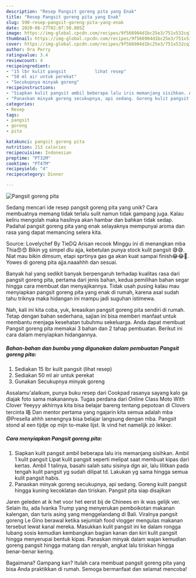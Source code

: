 ```yaml
---
description: "Resep Pangsit goreng pita yang Enak"
title: "Resep Pangsit goreng pita yang Enak"
slug: 590-resep-pangsit-goreng-pita-yang-enak
date: 2020-06-27T02:07:50.805Z
image: https://img-global.cpcdn.com/recipes/9f566904d1bc25e3/751x532cq70/pangsit-goreng-pita-foto-resep-utama.jpg
thumbnail: https://img-global.cpcdn.com/recipes/9f566904d1bc25e3/751x532cq70/pangsit-goreng-pita-foto-resep-utama.jpg
cover: https://img-global.cpcdn.com/recipes/9f566904d1bc25e3/751x532cq70/pangsit-goreng-pita-foto-resep-utama.jpg
author: Ora Perry
ratingvalue: 3.4
reviewcount: 4
recipeingredient:
- "15 lbr kulit pangsit           lihat resep"
- "50 ml air untuk perekat"
- "Secukupnya minyak goreng"
recipeinstructions:
- "Siapkan kulit pangsit ambil beberapa lalu iris memanjang sisihkan. Ambil 1 kulit pangsit Lipat kulit pangsit seperti melipat saat membuat kipas dari kertas. Ambil 1 talinya, basahi salah satu sisinya dgn air, lalu lilitkan pada tengah kulit pangsit yg sudah dilipat td. Lakukan yg sama hingga semua kulit pangsit habis."
- "Panaskan minyak goreng secukupnya, api sedang. Goreng kulit pangsit hingga kuning kecoklatan dan tiriskan. Pangsit pita siap disajikan"
categories:
- Resep
tags:
- pangsit
- goreng
- pita

katakunci: pangsit goreng pita 
nutrition: 213 calories
recipecuisine: Indonesian
preptime: "PT32M"
cooktime: "PT47M"
recipeyield: "4"
recipecategory: Dinner

---
```



![Pangsit goreng pita](https://img-global.cpcdn.com/recipes/9f566904d1bc25e3/751x532cq70/pangsit-goreng-pita-foto-resep-utama.jpg)

Sedang mencari ide resep pangsit goreng pita yang unik? Cara membuatnya memang tidak terlalu sulit namun tidak gampang juga. Kalau keliru mengolah maka hasilnya akan hambar dan bahkan tidak sedap. Padahal pangsit goreng pita yang enak selayaknya mempunyai aroma dan rasa yang dapat memancing selera kita.

Source: Lovelychef By TieDQ Arisan recook Minggu ini di menangkan mba Thia😍😍 Bikin yg simpel dlu ajja, kebetulan punya stock kulit pangsit 😅😅. Niat mau bikin dimsum, etapi sprtinya gas ga akan kuat sampai finish😂😂🤭. Yowes di goreng pita ajja.naaahhh dan sesuai.

Banyak hal yang sedikit banyak berpengaruh terhadap kualitas rasa dari pangsit goreng pita, pertama dari jenis bahan, kedua pemilihan bahan segar hingga cara membuat dan menyajikannya. Tidak usah pusing kalau mau menyiapkan pangsit goreng pita yang enak di rumah, karena asal sudah tahu triknya maka hidangan ini mampu jadi suguhan istimewa.


Nah, kali ini kita coba, yuk, kreasikan pangsit goreng pita sendiri di rumah. Tetap dengan bahan sederhana, sajian ini bisa memberi manfaat untuk membantu menjaga kesehatan tubuhmu sekeluarga. Anda dapat membuat Pangsit goreng pita memakai 3 bahan dan 2 tahap pembuatan. Berikut ini cara dalam menyiapkan hidangannya.

<!--inarticleads1-->

##### Bahan-bahan dan bumbu yang digunakan dalam pembuatan Pangsit goreng pita:

1. Sediakan 15 lbr kulit pangsit           (lihat resep)
1. Sediakan 50 ml air untuk perekat
1. Gunakan Secukupnya minyak goreng


Assalamu&#39;alaikum, punya buku resep dari Cookpad rasanya sayang kalo ga diajak foto sama makanannya. Tugas perdana dari Online Class Moto With Clover Yeeyyy akhirnya kita bisa belajar bareng tentang pepotoan di Clovers tercinta 珞 Dan mentor pertama yang ngajarin kita semua adalah mba @Presella ahhh senengnya bisa belajar langsung dengan mba. Pangsit stond al een tijdje op mijn to-make lijst. Ik vind het namelijk zó lekker. 

<!--inarticleads2-->

##### Cara menyiapkan Pangsit goreng pita:

1. Siapkan kulit pangsit ambil beberapa lalu iris memanjang sisihkan. Ambil 1 kulit pangsit Lipat kulit pangsit seperti melipat saat membuat kipas dari kertas. Ambil 1 talinya, basahi salah satu sisinya dgn air, lalu lilitkan pada tengah kulit pangsit yg sudah dilipat td. Lakukan yg sama hingga semua kulit pangsit habis.
1. Panaskan minyak goreng secukupnya, api sedang. Goreng kulit pangsit hingga kuning kecoklatan dan tiriskan. Pangsit pita siap disajikan


Jaren geleden at ik het voor het eerst bij de Chinees en ik was gelijk ver. Selain itu, ada Ivanka Trump yang menyerukan pemboikotan makanan kalengan, dan turis asing yang menggelandang di Bali. Viralnya pangsit goreng Le Gino berawal ketika sejumlah food vlogger mengulas makanan tersebut lewat kanal mereka. Masukkan kulit pangsit ini ke dalam rongga lubang sosis kemudian kembangkan bagian kanan dan kiri kulit pangsit hingga menyerupai bentuk kipas. Panaskan minyak dalam wajan kemudian goreng pangsit hingga matang dan renyah, angkat lalu tiriskan hingga benar-benar kering. 

Bagaimana? Gampang kan? Itulah cara membuat pangsit goreng pita yang bisa Anda praktikkan di rumah. Semoga bermanfaat dan selamat mencoba!
